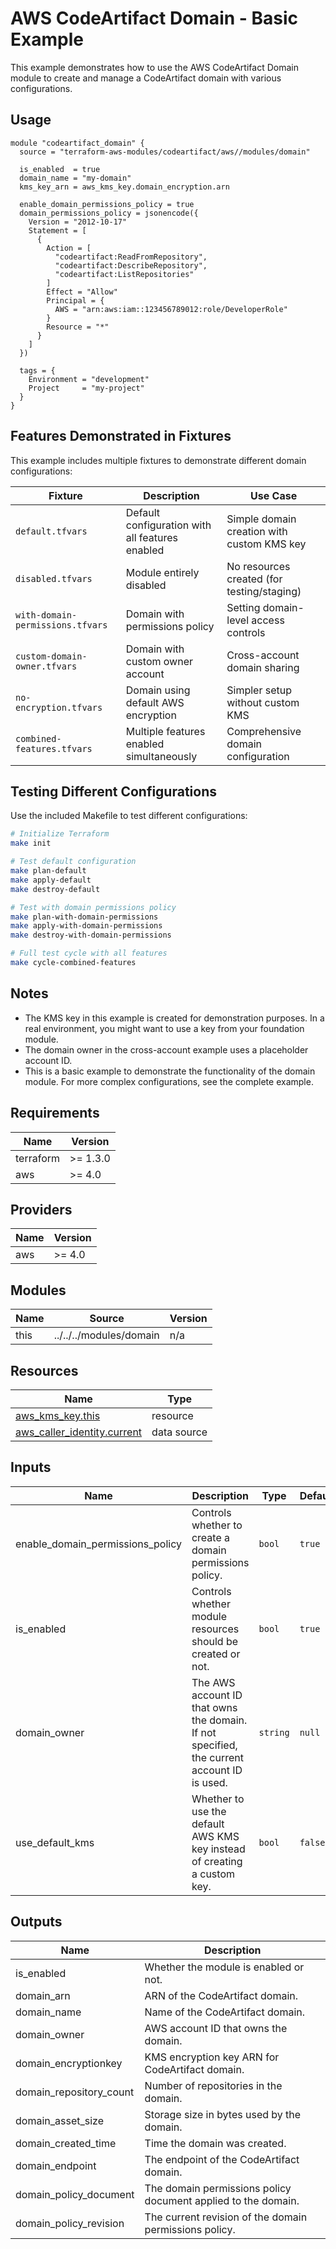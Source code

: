 # AWS CodeArtifact Domain - Basic Example

This example demonstrates how to use the AWS CodeArtifact Domain module to create and manage a CodeArtifact domain with various configurations.

## Usage

```hcl
module "codeartifact_domain" {
  source = "terraform-aws-modules/codeartifact/aws//modules/domain"

  is_enabled  = true
  domain_name = "my-domain"
  kms_key_arn = aws_kms_key.domain_encryption.arn

  enable_domain_permissions_policy = true
  domain_permissions_policy = jsonencode({
    Version = "2012-10-17"
    Statement = [
      {
        Action = [
          "codeartifact:ReadFromRepository",
          "codeartifact:DescribeRepository",
          "codeartifact:ListRepositories"
        ]
        Effect = "Allow"
        Principal = {
          AWS = "arn:aws:iam::123456789012:role/DeveloperRole"
        }
        Resource = "*"
      }
    ]
  })

  tags = {
    Environment = "development"
    Project     = "my-project"
  }
}
```

## Features Demonstrated in Fixtures

This example includes multiple fixtures to demonstrate different domain configurations:

| Fixture | Description | Use Case |
|---------|-------------|----------|
| `default.tfvars` | Default configuration with all features enabled | Simple domain creation with custom KMS key |
| `disabled.tfvars` | Module entirely disabled | No resources created (for testing/staging) |
| `with-domain-permissions.tfvars` | Domain with permissions policy | Setting domain-level access controls |
| `custom-domain-owner.tfvars` | Domain with custom owner account | Cross-account domain sharing |
| `no-encryption.tfvars` | Domain using default AWS encryption | Simpler setup without custom KMS |
| `combined-features.tfvars` | Multiple features enabled simultaneously | Comprehensive domain configuration |

## Testing Different Configurations

Use the included Makefile to test different configurations:

```bash
# Initialize Terraform
make init

# Test default configuration
make plan-default
make apply-default
make destroy-default

# Test with domain permissions policy
make plan-with-domain-permissions
make apply-with-domain-permissions
make destroy-with-domain-permissions

# Full test cycle with all features
make cycle-combined-features
```

## Notes

- The KMS key in this example is created for demonstration purposes. In a real environment, you might want to use a key from your foundation module.
- The domain owner in the cross-account example uses a placeholder account ID.
- This is a basic example to demonstrate the functionality of the domain module. For more complex configurations, see the complete example.

<!-- BEGINNING OF PRE-COMMIT-TERRAFORM DOCS HOOK -->
## Requirements

| Name | Version |
|------|---------|
| terraform | >= 1.3.0 |
| aws | >= 4.0 |

## Providers

| Name | Version |
|------|---------|
| aws | >= 4.0 |

## Modules

| Name | Source | Version |
|------|--------|---------|
| this | ../../../modules/domain | n/a |

## Resources

| Name | Type |
|------|------|
| [aws_kms_key.this](https://registry.terraform.io/providers/hashicorp/aws/latest/docs/resources/kms_key) | resource |
| [aws_caller_identity.current](https://registry.terraform.io/providers/hashicorp/aws/latest/docs/data-sources/caller_identity) | data source |

## Inputs

| Name | Description | Type | Default | Required |
|------|-------------|------|---------|:--------:|
| enable\_domain\_permissions\_policy | Controls whether to create a domain permissions policy. | `bool` | `true` | no |
| is\_enabled | Controls whether module resources should be created or not. | `bool` | `true` | no |
| domain\_owner | The AWS account ID that owns the domain. If not specified, the current account ID is used. | `string` | `null` | no |
| use\_default\_kms | Whether to use the default AWS KMS key instead of creating a custom key. | `bool` | `false` | no |

## Outputs

| Name | Description |
|------|-------------|
| is\_enabled | Whether the module is enabled or not. |
| domain\_arn | ARN of the CodeArtifact domain. |
| domain\_name | Name of the CodeArtifact domain. |
| domain\_owner | AWS account ID that owns the domain. |
| domain\_encryptionkey | KMS encryption key ARN for CodeArtifact domain. |
| domain\_repository\_count | Number of repositories in the domain. |
| domain\_asset\_size | Storage size in bytes used by the domain. |
| domain\_created\_time | Time the domain was created. |
| domain\_endpoint | The endpoint of the CodeArtifact domain. |
| domain\_policy\_document | The domain permissions policy document applied to the domain. |
| domain\_policy\_revision | The current revision of the domain permissions policy. |

<!-- END OF PRE-COMMIT-TERRAFORM DOCS HOOK --> 
